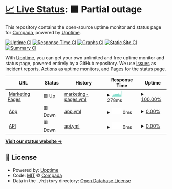 # [📈 Live Status](https://status.compada.dev): <!--live status--> **🟧 Partial outage**

This repository contains the open-source uptime monitor and status page for [Compada](https://www.compada.io), powered by [Upptime](https://github.com/upptime/upptime).

[![Uptime CI](https://github.com/compada/upptime/workflows/Uptime%20CI/badge.svg)](https://github.com/compada/upptime/actions?query=workflow%3A%22Uptime+CI%22)
[![Response Time CI](https://github.com/compada/upptime/workflows/Response%20Time%20CI/badge.svg)](https://github.com/compada/upptime/actions?query=workflow%3A%22Response+Time+CI%22)
[![Graphs CI](https://github.com/compada/upptime/workflows/Graphs%20CI/badge.svg)](https://github.com/compada/upptime/actions?query=workflow%3A%22Graphs+CI%22)
[![Static Site CI](https://github.com/compada/upptime/workflows/Static%20Site%20CI/badge.svg)](https://github.com/compada/upptime/actions?query=workflow%3A%22Static+Site+CI%22)
[![Summary CI](https://github.com/compada/upptime/workflows/Summary%20CI/badge.svg)](https://github.com/compada/upptime/actions?query=workflow%3A%22Summary+CI%22)

With [Upptime](https://upptime.js.org), you can get your own unlimited and free uptime monitor and status page, powered entirely by a GitHub repository. We use [Issues](https://github.com/compada/upptime/issues) as incident reports, [Actions](https://github.com/compada/upptime/actions) as uptime monitors, and [Pages](https://status.compada.dev) for the status page.

<!--start: status pages-->
<!-- This summary is generated by Upptime (https://github.com/upptime/upptime) -->
<!-- Do not edit this manually, your changes will be overwritten -->
<!-- prettier-ignore -->
| URL | Status | History | Response Time | Uptime |
| --- | ------ | ------- | ------------- | ------ |
| <img alt="" src="https://icons.duckduckgo.com/ip3/www.compada.io.ico" height="13"> [Marketing Pages](https://www.compada.io) | 🟩 Up | [marketing-pages.yml](https://github.com/compada/upptime/commits/HEAD/history/marketing-pages.yml) | <details><summary><img alt="Response time graph" src="./graphs/marketing-pages/response-time-week.png" height="20"> 278ms</summary><br><a href="https://status.compada.dev/history/marketing-pages"><img alt="Response time 181" src="https://img.shields.io/endpoint?url=https%3A%2F%2Fraw.githubusercontent.com%2Fcompada%2Fupptime%2FHEAD%2Fapi%2Fmarketing-pages%2Fresponse-time.json"></a><br><a href="https://status.compada.dev/history/marketing-pages"><img alt="24-hour response time 269" src="https://img.shields.io/endpoint?url=https%3A%2F%2Fraw.githubusercontent.com%2Fcompada%2Fupptime%2FHEAD%2Fapi%2Fmarketing-pages%2Fresponse-time-day.json"></a><br><a href="https://status.compada.dev/history/marketing-pages"><img alt="7-day response time 278" src="https://img.shields.io/endpoint?url=https%3A%2F%2Fraw.githubusercontent.com%2Fcompada%2Fupptime%2FHEAD%2Fapi%2Fmarketing-pages%2Fresponse-time-week.json"></a><br><a href="https://status.compada.dev/history/marketing-pages"><img alt="30-day response time 231" src="https://img.shields.io/endpoint?url=https%3A%2F%2Fraw.githubusercontent.com%2Fcompada%2Fupptime%2FHEAD%2Fapi%2Fmarketing-pages%2Fresponse-time-month.json"></a><br><a href="https://status.compada.dev/history/marketing-pages"><img alt="1-year response time 181" src="https://img.shields.io/endpoint?url=https%3A%2F%2Fraw.githubusercontent.com%2Fcompada%2Fupptime%2FHEAD%2Fapi%2Fmarketing-pages%2Fresponse-time-year.json"></a></details> | <details><summary><a href="https://status.compada.dev/history/marketing-pages">100.00%</a></summary><a href="https://status.compada.dev/history/marketing-pages"><img alt="All-time uptime 100.00%" src="https://img.shields.io/endpoint?url=https%3A%2F%2Fraw.githubusercontent.com%2Fcompada%2Fupptime%2FHEAD%2Fapi%2Fmarketing-pages%2Fuptime.json"></a><br><a href="https://status.compada.dev/history/marketing-pages"><img alt="24-hour uptime 100.00%" src="https://img.shields.io/endpoint?url=https%3A%2F%2Fraw.githubusercontent.com%2Fcompada%2Fupptime%2FHEAD%2Fapi%2Fmarketing-pages%2Fuptime-day.json"></a><br><a href="https://status.compada.dev/history/marketing-pages"><img alt="7-day uptime 100.00%" src="https://img.shields.io/endpoint?url=https%3A%2F%2Fraw.githubusercontent.com%2Fcompada%2Fupptime%2FHEAD%2Fapi%2Fmarketing-pages%2Fuptime-week.json"></a><br><a href="https://status.compada.dev/history/marketing-pages"><img alt="30-day uptime 100.00%" src="https://img.shields.io/endpoint?url=https%3A%2F%2Fraw.githubusercontent.com%2Fcompada%2Fupptime%2FHEAD%2Fapi%2Fmarketing-pages%2Fuptime-month.json"></a><br><a href="https://status.compada.dev/history/marketing-pages"><img alt="1-year uptime 100.00%" src="https://img.shields.io/endpoint?url=https%3A%2F%2Fraw.githubusercontent.com%2Fcompada%2Fupptime%2FHEAD%2Fapi%2Fmarketing-pages%2Fuptime-year.json"></a></details>
| <img alt="" src="https://icons.duckduckgo.com/ip3/app.compada.dev.ico" height="13"> [App](https://app.compada.dev) | 🟥 Down | [app.yml](https://github.com/compada/upptime/commits/HEAD/history/app.yml) | <details><summary><img alt="Response time graph" src="./graphs/app/response-time-week.png" height="20"> 0ms</summary><br><a href="https://status.compada.dev/history/app"><img alt="Response time 187" src="https://img.shields.io/endpoint?url=https%3A%2F%2Fraw.githubusercontent.com%2Fcompada%2Fupptime%2FHEAD%2Fapi%2Fapp%2Fresponse-time.json"></a><br><a href="https://status.compada.dev/history/app"><img alt="24-hour response time 0" src="https://img.shields.io/endpoint?url=https%3A%2F%2Fraw.githubusercontent.com%2Fcompada%2Fupptime%2FHEAD%2Fapi%2Fapp%2Fresponse-time-day.json"></a><br><a href="https://status.compada.dev/history/app"><img alt="7-day response time 0" src="https://img.shields.io/endpoint?url=https%3A%2F%2Fraw.githubusercontent.com%2Fcompada%2Fupptime%2FHEAD%2Fapi%2Fapp%2Fresponse-time-week.json"></a><br><a href="https://status.compada.dev/history/app"><img alt="30-day response time 0" src="https://img.shields.io/endpoint?url=https%3A%2F%2Fraw.githubusercontent.com%2Fcompada%2Fupptime%2FHEAD%2Fapi%2Fapp%2Fresponse-time-month.json"></a><br><a href="https://status.compada.dev/history/app"><img alt="1-year response time 187" src="https://img.shields.io/endpoint?url=https%3A%2F%2Fraw.githubusercontent.com%2Fcompada%2Fupptime%2FHEAD%2Fapi%2Fapp%2Fresponse-time-year.json"></a></details> | <details><summary><a href="https://status.compada.dev/history/app">0.00%</a></summary><a href="https://status.compada.dev/history/app"><img alt="All-time uptime 58.34%" src="https://img.shields.io/endpoint?url=https%3A%2F%2Fraw.githubusercontent.com%2Fcompada%2Fupptime%2FHEAD%2Fapi%2Fapp%2Fuptime.json"></a><br><a href="https://status.compada.dev/history/app"><img alt="24-hour uptime 0.00%" src="https://img.shields.io/endpoint?url=https%3A%2F%2Fraw.githubusercontent.com%2Fcompada%2Fupptime%2FHEAD%2Fapi%2Fapp%2Fuptime-day.json"></a><br><a href="https://status.compada.dev/history/app"><img alt="7-day uptime 0.00%" src="https://img.shields.io/endpoint?url=https%3A%2F%2Fraw.githubusercontent.com%2Fcompada%2Fupptime%2FHEAD%2Fapi%2Fapp%2Fuptime-week.json"></a><br><a href="https://status.compada.dev/history/app"><img alt="30-day uptime 0.00%" src="https://img.shields.io/endpoint?url=https%3A%2F%2Fraw.githubusercontent.com%2Fcompada%2Fupptime%2FHEAD%2Fapi%2Fapp%2Fuptime-month.json"></a><br><a href="https://status.compada.dev/history/app"><img alt="1-year uptime 58.34%" src="https://img.shields.io/endpoint?url=https%3A%2F%2Fraw.githubusercontent.com%2Fcompada%2Fupptime%2FHEAD%2Fapi%2Fapp%2Fuptime-year.json"></a></details>
| <img alt="" src="https://icons.duckduckgo.com/ip3/api.compada.dev.ico" height="13"> [API](https://api.compada.dev/healthz) | 🟥 Down | [api.yml](https://github.com/compada/upptime/commits/HEAD/history/api.yml) | <details><summary><img alt="Response time graph" src="./graphs/api/response-time-week.png" height="20"> 0ms</summary><br><a href="https://status.compada.dev/history/api"><img alt="Response time 153" src="https://img.shields.io/endpoint?url=https%3A%2F%2Fraw.githubusercontent.com%2Fcompada%2Fupptime%2FHEAD%2Fapi%2Fapi%2Fresponse-time.json"></a><br><a href="https://status.compada.dev/history/api"><img alt="24-hour response time 0" src="https://img.shields.io/endpoint?url=https%3A%2F%2Fraw.githubusercontent.com%2Fcompada%2Fupptime%2FHEAD%2Fapi%2Fapi%2Fresponse-time-day.json"></a><br><a href="https://status.compada.dev/history/api"><img alt="7-day response time 0" src="https://img.shields.io/endpoint?url=https%3A%2F%2Fraw.githubusercontent.com%2Fcompada%2Fupptime%2FHEAD%2Fapi%2Fapi%2Fresponse-time-week.json"></a><br><a href="https://status.compada.dev/history/api"><img alt="30-day response time 0" src="https://img.shields.io/endpoint?url=https%3A%2F%2Fraw.githubusercontent.com%2Fcompada%2Fupptime%2FHEAD%2Fapi%2Fapi%2Fresponse-time-month.json"></a><br><a href="https://status.compada.dev/history/api"><img alt="1-year response time 153" src="https://img.shields.io/endpoint?url=https%3A%2F%2Fraw.githubusercontent.com%2Fcompada%2Fupptime%2FHEAD%2Fapi%2Fapi%2Fresponse-time-year.json"></a></details> | <details><summary><a href="https://status.compada.dev/history/api">0.00%</a></summary><a href="https://status.compada.dev/history/api"><img alt="All-time uptime 58.86%" src="https://img.shields.io/endpoint?url=https%3A%2F%2Fraw.githubusercontent.com%2Fcompada%2Fupptime%2FHEAD%2Fapi%2Fapi%2Fuptime.json"></a><br><a href="https://status.compada.dev/history/api"><img alt="24-hour uptime 0.00%" src="https://img.shields.io/endpoint?url=https%3A%2F%2Fraw.githubusercontent.com%2Fcompada%2Fupptime%2FHEAD%2Fapi%2Fapi%2Fuptime-day.json"></a><br><a href="https://status.compada.dev/history/api"><img alt="7-day uptime 0.00%" src="https://img.shields.io/endpoint?url=https%3A%2F%2Fraw.githubusercontent.com%2Fcompada%2Fupptime%2FHEAD%2Fapi%2Fapi%2Fuptime-week.json"></a><br><a href="https://status.compada.dev/history/api"><img alt="30-day uptime 0.00%" src="https://img.shields.io/endpoint?url=https%3A%2F%2Fraw.githubusercontent.com%2Fcompada%2Fupptime%2FHEAD%2Fapi%2Fapi%2Fuptime-month.json"></a><br><a href="https://status.compada.dev/history/api"><img alt="1-year uptime 58.86%" src="https://img.shields.io/endpoint?url=https%3A%2F%2Fraw.githubusercontent.com%2Fcompada%2Fupptime%2FHEAD%2Fapi%2Fapi%2Fuptime-year.json"></a></details>

<!--end: status pages-->

[**Visit our status website →**](https://status.compada.dev)

## 📄 License

- Powered by: [Upptime](https://github.com/upptime/upptime)
- Code: [MIT](./LICENSE) © [Compada](https://www.compada.io)
- Data in the `./history` directory: [Open Database License](https://opendatacommons.org/licenses/odbl/1-0/)
